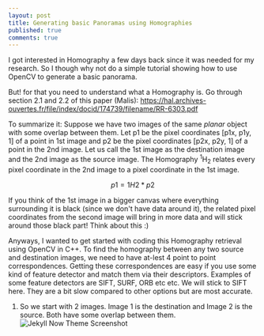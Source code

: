 ```yaml
---
layout: post
title: Generating basic Panoramas using Homographies
published: true
comments: true
---
```


I got interested in Homography a few days back since it was needed for my research. So I though why not do a simple tutorial showing how to use OpenCV to generate a basic panorama.

But! for that you need to understand what a Homography is. Go through section 2.1 and 2.2 of this paper (Malis): <https://hal.archives-ouvertes.fr/file/index/docid/174739/filename/RR-6303.pdf>

To summarize it: Suppose we have two images of the same _planar_ object with some overlap between them. Let p1 be the pixel coordinates [p1x, p1y, 1] of a point in 1st image and p2 be the pixel coordinates [p2x, p2y, 1] of a point in the 2nd image. Let us call the 1st image as the destination image and the 2nd image as the source image. The Homography <sup>1</sup>H<sub>2</sub> relates every pixel coordinate in the 2nd image to a pixel coordinate in the 1st image.

```math
p1 = 1H2 * p2
```

If you think of the 1st image in a bigger canvas where everything surrounding it is black (since we don't have data around it), the related pixel coordinates from the second image will bring in more data and will stick around those black part! Think about this :)

Anyways, I wanted to get started with coding this Homography retrieval using OpenCV in C++. To find the homography between any two source and destination images, we need to have at-lest 4 point to point correspondences. Getting these correspondences are easy if you use some kind of feature detector and match them via their descriptors. Examples of some feature detectors are SIFT, SURF, ORB etc etc. We will stick to SIFT here. They are a bit slow compared to other options but are most accurate.

1. So we start with 2 images. Image 1 is the destination and Image 2 is the source. Both have some overlap between them.
![Jekyll Now Theme Screenshot](/images/jekyll-now-theme-screenshot.jpg "Jekyll Now Theme Screenshot")
